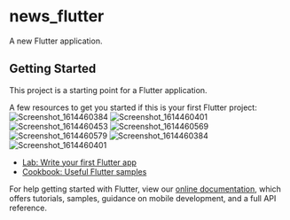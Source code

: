 # news_flutter

A new Flutter application.

## Getting Started

This project is a starting point for a Flutter application.

A few resources to get you started if this is your first Flutter project:
![Screenshot_1614460384](https://user-images.githubusercontent.com/40527788/109400610-5416ed80-7952-11eb-9d7a-c1fe42d56d25.png)
![Screenshot_1614460401](https://user-images.githubusercontent.com/40527788/109400615-59743800-7952-11eb-953c-6aeccf59fed9.png)
![Screenshot_1614460453](https://user-images.githubusercontent.com/40527788/109400599-49f4ef00-7952-11eb-8f84-9595108d8aed.png)
![Screenshot_1614460569](https://user-images.githubusercontent.com/40527788/109400602-4e210c80-7952-11eb-93b1-f793497fda8f.png)
![Screenshot_1614460579](https://user-images.githubusercontent.com/40527788/109400606-51b49380-7952-11eb-940a-b4c6bdc37484.png)
![Screenshot_1614460384](https://user-images.githubusercontent.com/40527788/109400610-5416ed80-7952-11eb-9d7a-c1fe42d56d25.png)
![Screenshot_1614460401](https://user-images.githubusercontent.com/40527788/109400615-59743800-7952-11eb-953c-6aeccf59fed9.png)


- [Lab: Write your first Flutter app](https://flutter.dev/docs/get-started/codelab)
- [Cookbook: Useful Flutter samples](https://flutter.dev/docs/cookbook)

For help getting started with Flutter, view our
[online documentation](https://flutter.dev/docs), which offers tutorials,
samples, guidance on mobile development, and a full API reference.
